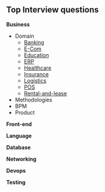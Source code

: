 ## Top Interview questions

**Business**
  -   Domain 
       - [Banking](https://clouddose.blogspot.com/2020/11/banking.html)
       - [E-Com](https://clouddose.blogspot.com/2020/12/e-com.html)
       - [Education](https://clouddose.blogspot.com/2020/12/education.html)
       - [ERP](https://clouddose.blogspot.com/2020/11/erp.html)
       - [Healthcare](https://clouddose.blogspot.com/2020/12/healthcare.html)
       - [Insurance](https://clouddose.blogspot.com/2020/12/insurance.html)
       - [Logistics](https://clouddose.blogspot.com/2020/12/logistics.html)
       - [POS](https://clouddose.blogspot.com/2020/11/pos.html)
       - [Rental-and-lease](https://clouddose.blogspot.com/2020/12/rental-and-lease.html)
  -   Methodologies
  -   BPM
  -   Product

**Front-end**



**Language**


**Database**


**Networking**


**Devops**


**Testing**
